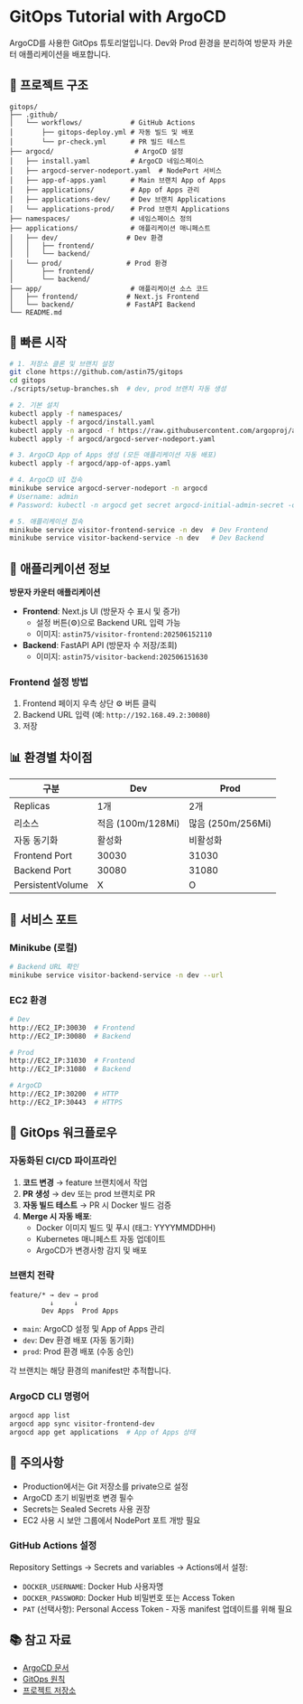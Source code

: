 # GitOps Tutorial with ArgoCD

ArgoCD를 사용한 GitOps 튜토리얼입니다. Dev와 Prod 환경을 분리하여 방문자 카운터 애플리케이션을 배포합니다.

## 📁 프로젝트 구조

```
gitops/
├── .github/
│   └── workflows/            # GitHub Actions
│       ├── gitops-deploy.yml # 자동 빌드 및 배포
│       └── pr-check.yml      # PR 빌드 테스트
├── argocd/                    # ArgoCD 설정
│   ├── install.yaml          # ArgoCD 네임스페이스
│   ├── argocd-server-nodeport.yaml  # NodePort 서비스
│   ├── app-of-apps.yaml      # Main 브랜치 App of Apps
│   ├── applications/         # App of Apps 관리
│   ├── applications-dev/     # Dev 브랜치 Applications
│   └── applications-prod/    # Prod 브랜치 Applications
├── namespaces/               # 네임스페이스 정의
├── applications/             # 애플리케이션 매니페스트
│   ├── dev/                 # Dev 환경
│   │   ├── frontend/        
│   │   └── backend/         
│   └── prod/                # Prod 환경
│       ├── frontend/        
│       └── backend/         
├── app/                      # 애플리케이션 소스 코드
│   ├── frontend/            # Next.js Frontend
│   └── backend/             # FastAPI Backend
└── README.md
```

## 🚀 빠른 시작

```bash
# 1. 저장소 클론 및 브랜치 설정
git clone https://github.com/astin75/gitops
cd gitops
./scripts/setup-branches.sh  # dev, prod 브랜치 자동 생성

# 2. 기본 설치
kubectl apply -f namespaces/
kubectl apply -f argocd/install.yaml
kubectl apply -n argocd -f https://raw.githubusercontent.com/argoproj/argo-cd/stable/manifests/install.yaml
kubectl apply -f argocd/argocd-server-nodeport.yaml

# 3. ArgoCD App of Apps 생성 (모든 애플리케이션 자동 배포)
kubectl apply -f argocd/app-of-apps.yaml

# 4. ArgoCD UI 접속
minikube service argocd-server-nodeport -n argocd
# Username: admin
# Password: kubectl -n argocd get secret argocd-initial-admin-secret -o jsonpath='{.data.password}' | base64 -d

# 5. 애플리케이션 접속
minikube service visitor-frontend-service -n dev  # Dev Frontend
minikube service visitor-backend-service -n dev   # Dev Backend
```

## 🎯 애플리케이션 정보

**방문자 카운터 애플리케이션**
- **Frontend**: Next.js UI (방문자 수 표시 및 증가)
  - 설정 버튼(⚙️)으로 Backend URL 입력 가능
  - 이미지: `astin75/visitor-frontend:202506152110`
- **Backend**: FastAPI API (방문자 수 저장/조회)
  - 이미지: `astin75/visitor-backend:202506151630`

### Frontend 설정 방법
1. Frontend 페이지 우측 상단 ⚙️ 버튼 클릭
2. Backend URL 입력 (예: `http://192.168.49.2:30080`)
3. 저장

## 📊 환경별 차이점

| 구분 | Dev | Prod |
|------|-----|------|
| Replicas | 1개 | 2개 |
| 리소스 | 적음 (100m/128Mi) | 많음 (250m/256Mi) |
| 자동 동기화 | 활성화 | 비활성화 |
| Frontend Port | 30030 | 31030 |
| Backend Port | 30080 | 31080 |
| PersistentVolume | X | O |

## 🔌 서비스 포트

### Minikube (로컬)
```bash
# Backend URL 확인
minikube service visitor-backend-service -n dev --url
```

### EC2 환경
```bash
# Dev
http://EC2_IP:30030  # Frontend
http://EC2_IP:30080  # Backend

# Prod
http://EC2_IP:31030  # Frontend  
http://EC2_IP:31080  # Backend

# ArgoCD
http://EC2_IP:30200  # HTTP
http://EC2_IP:30443  # HTTPS
```

## 🔧 GitOps 워크플로우

### 자동화된 CI/CD 파이프라인
1. **코드 변경** → feature 브랜치에서 작업
2. **PR 생성** → dev 또는 prod 브랜치로 PR
3. **자동 빌드 테스트** → PR 시 Docker 빌드 검증
4. **Merge 시 자동 배포**:
   - Docker 이미지 빌드 및 푸시 (태그: YYYYMMDDHH)
   - Kubernetes 매니페스트 자동 업데이트
   - ArgoCD가 변경사항 감지 및 배포

### 브랜치 전략
```
feature/* → dev → prod
          ↓     ↓
        Dev Apps  Prod Apps
```
- `main`: ArgoCD 설정 및 App of Apps 관리
- `dev`: Dev 환경 배포 (자동 동기화)
- `prod`: Prod 환경 배포 (수동 승인)

각 브랜치는 해당 환경의 manifest만 추적합니다.

### ArgoCD CLI 명령어
```bash
argocd app list
argocd app sync visitor-frontend-dev
argocd app get applications  # App of Apps 상태
```

## 📝 주의사항

- Production에서는 Git 저장소를 private으로 설정
- ArgoCD 초기 비밀번호 변경 필수
- Secrets는 Sealed Secrets 사용 권장
- EC2 사용 시 보안 그룹에서 NodePort 포트 개방 필요

### GitHub Actions 설정
Repository Settings → Secrets and variables → Actions에서 설정:
- `DOCKER_USERNAME`: Docker Hub 사용자명
- `DOCKER_PASSWORD`: Docker Hub 비밀번호 또는 Access Token
- `PAT` (선택사항): Personal Access Token - 자동 manifest 업데이트를 위해 필요

## 📚 참고 자료

- [ArgoCD 문서](https://argo-cd.readthedocs.io/)
- [GitOps 원칙](https://www.gitops.tech/)
- [프로젝트 저장소](https://github.com/astin75/gitops)